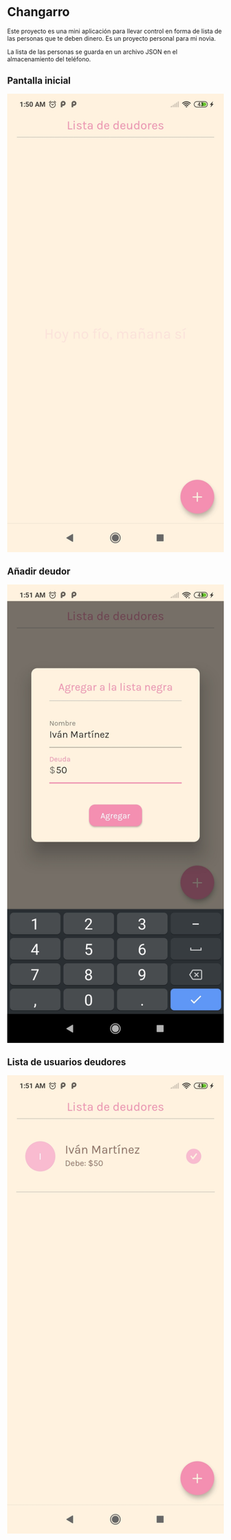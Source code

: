 # Changarro

Este proyecto es una mini aplicación para llevar control en forma de lista
de las personas que te deben dinero. Es un proyecto personal para mi novia.

La lista de las personas se guarda en un archivo JSON en el almacenamiento del teléfono.


## Pantalla inicial
<img src="./Home.jpg" width="512px">

## Añadir deudor
<img src="./AddPerson.jpg" width="512px">

## Lista de usuarios deudores
<img src="./List.jpg" width="512px">
